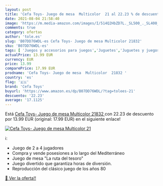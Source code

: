 ```yaml
---
layout: post
title: 'Cefa Toys- Juego de mesa  Multicolor  21 al 22.23 % de descuento'
date: 2021-08-04 21:58:40
image: 'https://m.media-amazon.com/images/I/514Q2HbZD7L._SL500_._SL400_.jpg'
comments: true
category: ofertas
author: 'tole.es'
slug: 'B07DD76WDL-es Cefa Toys- Juego de mesa Multicolor 21832'
sku: 'B07DD76WDL-es'
tags: [ 'Juegos y accesorios para juegos','Juguetes','Juguetes y juegos','cefa','cefa toys','de','juego','mesa', ]
actualPrice: 13.99 EUR
currency: EUR
price: 13.99
comparePrice: 17.99 EUR
prodname: 'Cefa Toys- Juego de mesa  Multicolor  21832 '
country: 'es'
flag: '🇪🇸'
brand: 'Cefa Toys'
buyurl: 'https://www.amazon.es/dp/B07DD76WDL/?tag=tolees-21'
descuento: '22.23'
average: '17.1125'
---
```


Está [Cefa Toys- Juego de mesa  Multicolor  21832 ](https://www.amazon.es/dp/B07DD76WDL/?tag=tolees-21) con 22.23 de descuento por 13.99 EUR (original: 17.99 EUR) en el siguiente enlace!

[![Cefa Toys- Juego de mesa  Multicolor  21](https://m.media-amazon.com/images/I/514Q2HbZD7L._SL500_._SL400_.jpg)](https://www.amazon.es/dp/B07DD76WDL/?tag=tolees-21)

ℹ️:

- Juego de 2 a 4 jugadores
- Compra y vende posesiones a lo largo del Mediterráneo
- Juego de mesa "La ruta del tesoro"
- Juego divertido que garantiza horas de diversión.
- Reproducción del clásico juego de los años 80

[🛒 Ver la oferta!!](https://www.amazon.es/dp/B07DD76WDL/?tag=tolees-21)
